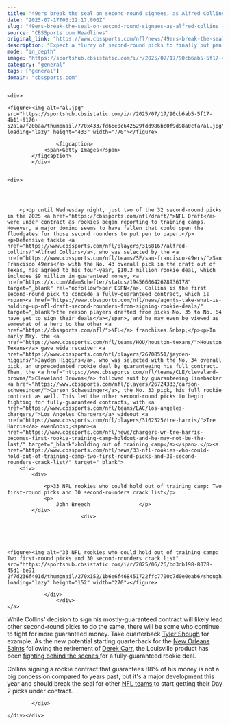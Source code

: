 ```yaml
---
title: "49ers break the seal on second-round signees, as Alfred Collins' contract may pave way for others to sign"
date: "2025-07-17T03:22:17.000Z"
slug: "49ers-break-the-seal-on-second-round-signees-as-alfred-collins'-contract-may-pave-way-for-others-to-sign"
source: "CBSSports.com Headlines"
original_link: "https://www.cbssports.com/nfl/news/49ers-break-the-seal-on-second-round-signees-as-alfred-collins-contract-may-pave-way-for-others-to-sign/"
description: "Expect a flurry of second-round picks to finally put pen to paper on their first NFL contracts"
mode: "in_depth"
image: "https://sportshub.cbsistatic.com/i/r/2025/07/17/90cb6ab5-5f17-4b11-9176-52a1a7f20baa/thumbnail/1200x675/2f588d091f31893d570e176b0e281c5a/al.jpg"
category: "general"
tags: ["general"]
domain: "cbssports.com"
---
```

<div id="readability-page-1" class="page"><div id="Article-body">
        
    
        
                
    <div>
                            
    <figure><img alt="al.jpg" src="https://sportshub.cbsistatic.com/i/r/2025/07/17/90cb6ab5-5f17-4b11-9176-52a1a7f20baa/thumbnail/770x433/fd66e0c642529fdd986bc0f9d98a0cfa/al.jpg" loading="lazy" height="433" width="770"></figure>
        
                    <figcaption>
                <span>Getty Images</span>
            </figcaption>
            </div>

    
    <div>
        
        
                            
                
        <p>Up until Wednesday night, just two of the 32 second-round picks in the 2025 <a href="https://cbssports.com/nfl/draft/">NFL Draft</a> were under contract as rookies began reporting to training camps. However, a major domino seems to have fallen that could open the floodgates for those second rounders to put pen to paper.</p><p>Defensive tackle <a href="https://www.cbssports.com/nfl/players/3168167/alfred-collins/">Alfred Collins</a>, who was selected by the <a href="https://www.cbssports.com/nfl/teams/SF/san-francisco-49ers/">San Francisco 49ers</a> with the No. 43 overall pick in the draft out of Texas, has agreed to his four-year, $10.3 million rookie deal, which includes $9 million in guaranteed money, <a href="https://x.com/AdamSchefter/status/1945660642628936178" target="_blank" rel="nofollow">per ESPN</a>. Collins is the first second-round pick to concede a fully-guaranteed contract, which is <span><a href="https://www.cbssports.com/nfl/news/agents-take-what-is-holding-up-nfl-draft-second-rounders-from-signing-rookie-deals/" target="_blank">the reason players drafted from picks No. 35 to No. 64 have yet to sign their deals</a></span>, and he may even be viewed as somewhat of a hero to the other <a href="https://cbssports.com/nfl/">NFL</a> franchises.&nbsp;</p><p>In early May, the <a href="https://www.cbssports.com/nfl/teams/HOU/houston-texans/">Houston Texans</a> gave wide receiver <a href="https://www.cbssports.com/nfl/players/26708551/jayden-higgins/">Jayden Higgins</a>, who was selected with the No. 34 overall pick, an unprecedented rookie deal by guaranteeing his full contract. Then, the <a href="https://www.cbssports.com/nfl/teams/CLE/cleveland-browns/">Cleveland Browns</a> followed suit by guaranteeing linebacker <a href="https://www.cbssports.com/nfl/players/26724333/carson-schwesinger/">Carson Schwesinger</a>, the No. 33 pick, his full rookie contract as well. This led the other second-round picks to begin fighting for fully-guaranteed contracts, with <a href="https://www.cbssports.com/nfl/teams/LAC/los-angeles-chargers/">Los Angeles Chargers</a> wideout <a href="https://www.cbssports.com/nfl/players/3162525/tre-harris/">Tre Harris</a> even&nbsp;<span><a href="https://www.cbssports.com/nfl/news/chargers-wr-tre-harris-becomes-first-rookie-training-camp-holdout-and-he-may-not-be-the-last/" target="_blank">holding out of training camp</a></span>.</p><a href="https://www.cbssports.com/nfl/news/33-nfl-rookies-who-could-hold-out-of-training-camp-two-first-round-picks-and-30-second-rounders-crack-list/" target="_blank">
        <div>
            <div>
                
                <p>33 NFL rookies who could hold out of training camp: Two first-round picks and 30 second-rounders crack list</p>
                <p>
                    John Breech                </p>
            </div>
                            <div>
                            
                                                    
                
                        
                                    
    <figure><img alt="33 NFL rookies who could hold out of training camp: Two first-round picks and 30 second-rounders crack list" src="https://sportshub.cbsistatic.com/i/r/2025/06/26/bd3db198-8078-45d1-be91-2f7d236f401d/thumbnail/270x152/1b6e6f468451722ffc7700c7d0e0eab6/shough.jpg" loading="lazy" height="152" width="270"></figure>
                        
                </div>
                    </div>
    </a>
<p>While Collins' decision to sign his mostly-guaranteed contract will likely lead other second-round picks to do the same, there will be some who continue to fight for more guaranteed money. Take quarterback <a href="https://www.cbssports.com/nfl/players/2964064/tyler-shough/">Tyler Shough</a> for example. As the new potential starting quarterback for the <a href="https://www.cbssports.com/nfl/teams/NO/new-orleans-saints/">New Orleans Saints</a> following the retirement of <a href="https://www.cbssports.com/nfl/players/1664819/derek-carr/">Derek Carr</a>, the Louisville product has been&nbsp;<a href="https://www.cbssports.com/nfl/news/agents-take-what-is-holding-up-nfl-draft-second-rounders-from-signing-rookie-deals/" target="_blank">fighting behind the scenes&nbsp;</a>for a fully-guaranteed rookie deal.&nbsp;</p>
        

<p>Collins signing a rookie contract that guarantees 88% of his money is not a big concession compared to years past, but it's a major development this year and should break the seal for other <a href="https://cbssports.com/nfl/teams/">NFL teams</a> to start getting their Day 2 picks under contract.&nbsp;</p>


        
            </div>

    </div></div>